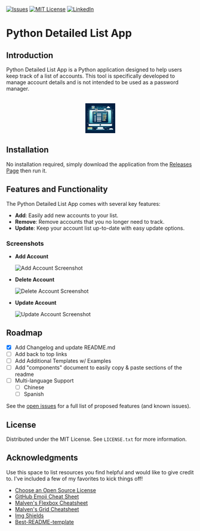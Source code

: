 [![Issues][issues-shield]][issues-url]
[![MIT License][license-shield]][license-url]
[![LinkedIn][linkedin-shield]][linkedin-url]

# Python Detailed List App

## Introduction

Python Detailed List App is a Python application designed to help users keep track of a list of accounts. This tool is specifically developed to manage account details and is not intended to be used as a password manager.

<br />
<div align="center">
  <a href="https://github.com/prince-akeem/List-App">
    <img src="images/pythonlistapplogo.webp" alt="Logo" width="80" height="80">
  </a>
</div>

## Installation

No installation required, simply download the application from the [Releases Page](https://github.com/prince-akeem/List-App/releases) then run it.

## Features and Functionality

The Python Detailed List App comes with several key features:

- **Add**: Easily add new accounts to your list.
- **Remove**: Remove accounts that you no longer need to track.
- **Update**: Keep your account list up-to-date with easy update options.

### Screenshots

- **Add Account**

  ![Add Account Screenshot](add_screenshot_link)

- **Delete Account**

  ![Delete Account Screenshot](delete_screenshot_link)

- **Update Account**

  ![Update Account Screenshot](update_screenshot_link)

## Roadmap

- [x] Add Changelog and update README.md
- [ ] Add back to top links
- [ ] Add Additional Templates w/ Examples
- [ ] Add "components" document to easily copy & paste sections of the readme
- [ ] Multi-language Support
    - [ ] Chinese
    - [ ] Spanish

See the [open issues](https://github.com/prince-akeem/List-App/issues) for a full list of proposed features (and known issues).

## License

Distributed under the MIT License. See `LICENSE.txt` for more information.

## Acknowledgments

Use this space to list resources you find helpful and would like to give credit to. I've included a few of my favorites to kick things off!

* [Choose an Open Source License](https://choosealicense.com)
* [GitHub Emoji Cheat Sheet](https://www.webpagefx.com/tools/emoji-cheat-sheet)
* [Malven's Flexbox Cheatsheet](https://flexbox.malven.co/)
* [Malven's Grid Cheatsheet](https://grid.malven.co/)
* [Img Shields](https://shields.io)
* [Best-README-template](https://github.com/othneildrew/Best-README-Template)

<!-- MARKDOWN LINKS & IMAGES -->
<!-- https://www.markdownguide.org/basic-syntax/#reference-style-links -->
[issues-shield]: https://img.shields.io/github/issues/prince-akeem/List-App.svg?style=for-the-badge
[issues-url]: https://github.com/prince-akeem/List-App/issues
[license-shield]: https://img.shields.io/github/license/prince-akeem/List-App.svg?style=for-the-badge
[license-url]: https://github.com/prince-akeem/List-App/blob/main/LICENSE.txt
[linkedin-shield]: https://img.shields.io/badge/-LinkedIn-black.svg?style=for-the-badge&logo=linkedin&colorB=555
[linkedin-url]: https://www.linkedin.com/in/akeem-piggott-6201b6157
